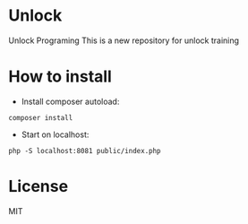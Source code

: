 # Unlock
Unlock Programing
This is a new repository for unlock training

# How to install

- Install composer autoload:

```
composer install
```

- Start on localhost:
```
php -S localhost:8081 public/index.php
```

# License

MIT

